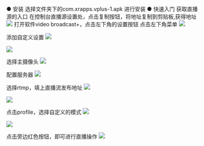●  安装
选择文件夹下的com.xrapps.vplus-1.apk 进行安装
●  快速入门
获取直播源的入口
在控制台直播源设置处，点击复制按钮，将地址复制到剪贴板,获得地址
![](http://imgcache.tce.fsphere.cn/image/qzonestyle.gtimg.cn/qzone/vas/opensns/res/img/video-1.png)
打开软件video broadcast+，点击左下角的设置按钮
点击左下角菜单
![](http://imgcache.tce.fsphere.cn/image/qzonestyle.gtimg.cn/qzone/vas/opensns/res/img/video-2.png)

添加自定义设置
![](http://imgcache.tce.fsphere.cn/image/qzonestyle.gtimg.cn/qzone/vas/opensns/res/img/video-3.png)

![](http://imgcache.tce.fsphere.cn/image/qzonestyle.gtimg.cn/qzone/vas/opensns/res/img/video-4.png)

选择主摄像头
![](http://imgcache.tce.fsphere.cn/image/qzonestyle.gtimg.cn/qzone/vas/opensns/res/img/video-5.png)

配置服务器
![](http://imgcache.tce.fsphere.cn/image/qzonestyle.gtimg.cn/qzone/vas/opensns/res/img/video-6.png)

选择rtmp，填上直播流发布地址
![](http://imgcache.tce.fsphere.cn/image/qzonestyle.gtimg.cn/qzone/vas/opensns/res/img/video-7.png)

![](http://imgcache.tce.fsphere.cn/image/qzonestyle.gtimg.cn/qzone/vas/opensns/res/img/video-8.png)

点击profile，选择自定义的模式
![](http://imgcache.tce.fsphere.cn/image/qzonestyle.gtimg.cn/qzone/vas/opensns/res/img/video-9.png)

![](http://imgcache.tce.fsphere.cn/image/qzonestyle.gtimg.cn/qzone/vas/opensns/res/img/video-10.png)

点击旁边红色按钮，即可进行直播操作
![](http://imgcache.tce.fsphere.cn/image/qzonestyle.gtimg.cn/qzone/vas/opensns/res/img/video-11.png)